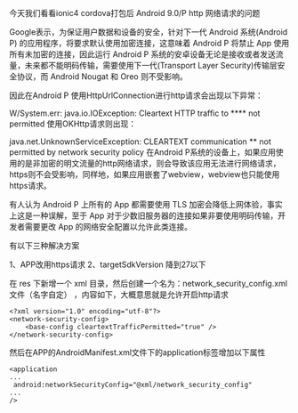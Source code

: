 今天我们看看ionic4 cordova打包后 Android 9.0/P http 网络请求的问题



Google表示，为保证用户数据和设备的安全，针对下一代 Android 系统(Android P) 的应用程序，将要求默认使用加密连接，这意味着 Android P 将禁止 App 使用所有未加密的连接，因此运行 Android P 系统的安卓设备无论是接收或者发送流量，未来都不能明码传输，需要使用下一代(Transport Layer Security)传输层安全协议，而 Android Nougat 和 Oreo 则不受影响。


因此在Android P 使用HttpUrlConnection进行http请求会出现以下异常：


W/System.err: java.io.IOException: Cleartext HTTP traffic to **** not permitted
使用OKHttp请求则出现：


java.net.UnknownServiceException: CLEARTEXT communication ** not permitted by network security policy
在Android P系统的设备上，如果应用使用的是非加密的明文流量的http网络请求，则会导致该应用无法进行网络请求，https则不会受影响，同样地，如果应用嵌套了webview，webview也只能使用https请求。


有人认为 Android P 上所有的 App 都需要使用 TLS 加密会降低上网体验，事实上这是一种误解，至于 App 对于少数旧服务器的连接如果非要使用明码传输，开发者需要更改 App 的网络安全配置以允许此类连接。


有以下三种解决方案


1、APP改用https请求
2、targetSdkVersion 降到27以下



在 res 下新增一个 xml 目录，然后创建一个名为：network_security_config.xml 文件（名字自定） ，内容如下，大概意思就是允许开启http请求
```
<?xml version="1.0" encoding="utf-8"?>
<network-security-config>
    <base-config cleartextTrafficPermitted="true" />
</network-security-config>
```

然后在APP的AndroidManifest.xml文件下的application标签增加以下属性

```
<application
...
 android:networkSecurityConfig="@xml/network_security_config"
...
/>
```
